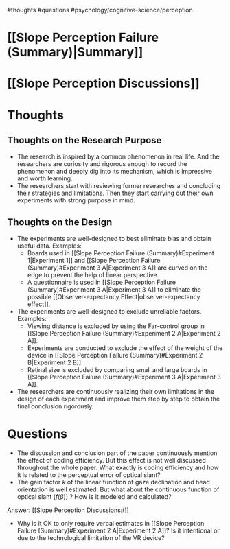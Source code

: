 #thoughts #questions #psychology/cognitive-science/perception

# [[Slope Perception Failure (Summary)|Summary]]

# [[Slope Perception Discussions]]

# Thoughts

## Thoughts on the Research Purpose

 - The research is inspired by a common phenomenon in real life. And the researchers are curiosity and rigorous enough to record the phenomenon and deeply dig into its mechanism, which is impressive and worth learning.
 - The researchers start with reviewing former researches and concluding their strategies and limitations. Then they start carrying out their own experiments with strong purpose in mind.

## Thoughts on the Design

 - The experiments are well-designed to best eliminate bias and obtain useful data. Examples:
	 - Boards used in [[Slope Perception Failure (Summary)#Experiment 1|Experiment 1]] and [[Slope Perception Failure (Summary)#Experiment 3 A|Experiment 3 A]] are curved on the edge to prevent the help of linear perspective.
	 - A questionnaire is used in [[Slope Perception Failure (Summary)#Experiment 3 A|Experiment 3 A]] to eliminate the possible [[Observer-expectancy Effect|observer-expectancy effect]].
 - The experiments are well-designed to exclude unreliable factors. Examples:
	 - Viewing distance is excluded by using the Far-control group in [[Slope Perception Failure (Summary)#Experiment 2 A|Experiment 2 A]].
	 - Experiments are conducted to exclude the effect of the weight of the device in [[Slope Perception Failure (Summary)#Experiment 2 B|Experiment 2 B]].
	 - Retinal size is excluded by comparing small and large boards in [[Slope Perception Failure (Summary)#Experiment 3 A|Experiment 3 A]].
 - The researchers are continuously realizing their own limitations in the design of each experiment and improve them step by step to obtain the final conclusion rigorously.

# Questions

 - The discussion and conclusion part of the paper continuously mention the effect of coding efficiency. But this effect is not well discussed throughout the whole paper. What exactly is coding efficiency and how it is related to the perceptual error of optical slant?
 - The gain factor $k$ of the linear function of gaze declination and head orientation is well estimated. But what about the continuous function of optical slant ($f(\beta)$) ? How is it modeled and calculated?

Answer: [[Slope Perception Discussions#]]

 - Why is it OK to only require verbal estimates in [[Slope Perception Failure (Summary)#Experiment 2 A|Experiment 2 A]]? Is it intentional or due to the technological limitation of the VR device?